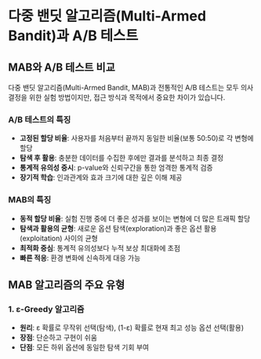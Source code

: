 # 다중 밴딧 알고리즘(Multi-Armed Bandit)과 A/B 테스트

## MAB와 A/B 테스트 비교

다중 밴딧 알고리즘(Multi-Armed Bandit, MAB)과 전통적인 A/B 테스트는 모두 의사결정을 위한 실험 방법이지만, 접근 방식과 목적에서 중요한 차이가 있습니다.

### A/B 테스트의 특징

- **고정된 할당 비율**: 사용자를 처음부터 끝까지 동일한 비율(보통 50:50)로 각 변형에 할당
- **탐색 후 활용**: 충분한 데이터를 수집한 후에만 결과를 분석하고 최종 결정
- **통계적 유의성 중시**: p-value와 신뢰구간을 통한 엄격한 통계적 검증
- **장기적 학습**: 인과관계와 효과 크기에 대한 깊은 이해 제공

### MAB의 특징

- **동적 할당 비율**: 실험 진행 중에 더 좋은 성과를 보이는 변형에 더 많은 트래픽 할당
- **탐색과 활용의 균형**: 새로운 옵션 탐색(exploration)과 좋은 옵션 활용(exploitation) 사이의 균형
- **최적화 중심**: 통계적 유의성보다 누적 보상 최대화에 초점
- **빠른 적응**: 환경 변화에 신속하게 대응 가능

## MAB 알고리즘의 주요 유형

### 1. ε-Greedy 알고리즘

- **원리**: ε 확률로 무작위 선택(탐색), (1-ε) 확률로 현재 최고 성능 옵션 선택(활용)
- **장점**: 단순하고 구현이 쉬움
- **단점**: 모든 하위 옵션에 동일한 탐색 기회 부여
